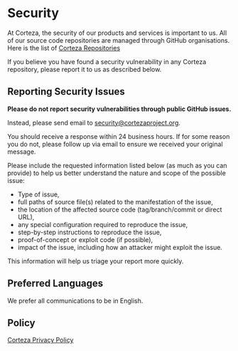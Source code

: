# Security

At Corteza, the security of our products and services is important to us.
All of our source code repositories are managed through GitHub organisations.
Here is the list of [Corteza Repositories](https://github.com/orgs/cortezaproject/repositories)

If you believe you have found a security vulnerability in any Corteza repository, please report it to us as described below.

## Reporting Security Issues

**Please do not report security vulnerabilities through public GitHub issues.**

Instead, please send email to [security@cortezaproject.org](mailto:security@cortezaproject.org).

You should receive a response within 24 business hours. If for some reason you do not,
please follow up via email to ensure we received your original message. 

Please include the requested information listed below (as much as you can provide)
to help us better understand the nature and scope of the possible issue:

* Type of issue,
* full paths of source file(s) related to the manifestation of the issue,
* the location of the affected source code (tag/branch/commit or direct URL),
* any special configuration required to reproduce the issue,
* step-by-step instructions to reproduce the issue,
* proof-of-concept or exploit code (if possible),
* impact of the issue, including how an attacker might exploit the issue.

This information will help us triage your report more quickly.

## Preferred Languages

We prefer all communications to be in English.

## Policy

[Corteza Privacy Policy](https://cortezaproject.org/privacy-policy/)
